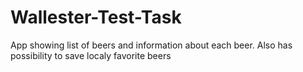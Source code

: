 # Wallester-Test-Task

App showing list of beers and information about each beer.
Also has possibility to save localy favorite beers
